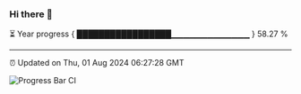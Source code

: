 ### Hi there 👋

⏳ Year progress { █████████████████▁▁▁▁▁▁▁▁▁▁▁▁▁ } 58.27 %

---

⏰ Updated on Thu, 01 Aug 2024 06:27:28 GMT

![Progress Bar CI](https://github.com/ZhaoGui/ZhaoGui/workflows/Progress%20Bar%20CI/badge.svg)
